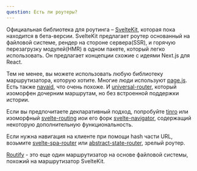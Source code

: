 ```yaml
---
question: Есть ли роутеры?
---
```

Официальная библиотека для роутинга – [SvelteKit](https://ru.kit.svelte.dev/), которая пока находится в бета-версии. SvelteKit предлагает роутер основанный на файловой системе, рендер на стороне сервера(SSR), и горячую перезагрузку модулей(HMR) в одном пакете, который легко использовать. Он предлагает концепции схожие с идеями Next.js для React.

Тем не менее, вы можете использовать любую библиотеку маршрутизатора, которую хотите. Многие люди используют [page.js](https://github.com/visionmedia/page.js). Есть также [navaid](https://github.com/lukeed/navaid), что очень похоже. И [universal-router](https://github.com/kriasoft/universal-router), который изоморфен дочерним маршрутам, но без встроенной поддержки истории.

Если вы предпочитаете декларативный подход, попробуйте [tinro](https://github.com/AlexxNB/tinro) или изоморфный [svelte-routing](https://github.com/EmilTholin/svelte-routing) иои его форк [svelte-navigator](https://github.com/mefechoel/svelte-navigator), содержащий некоторую дополнительную функциональность.

Если нужна навигация на клиенте при помощи hash части URL, возьмите [svelte-spa-router](https://github.com/ItalyPaleAle/svelte-spa-router) или [abstract-state-router](https://github.com/TehShrike/abstract-state-router/), зрелый роутер.

[Routify](https://routify.dev) - это еще один маршрутизатор на основе файловой системы, похожий на маршрутизатор SvelteKit.
